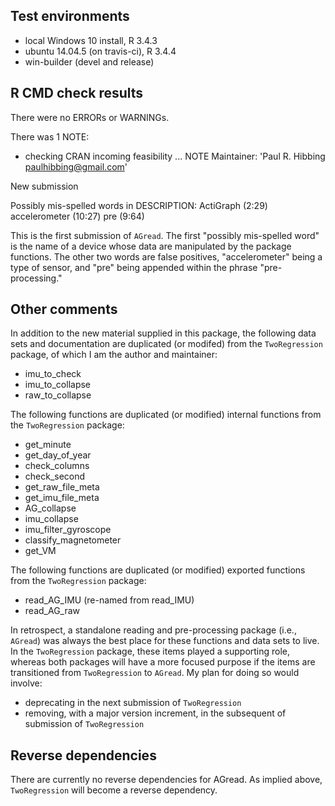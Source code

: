 ## Test environments
* local Windows 10 install, R 3.4.3
* ubuntu 14.04.5 (on travis-ci), R 3.4.4
* win-builder (devel and release)

## R CMD check results
There were no ERRORs or WARNINGs. 

There was 1 NOTE:

* checking CRAN incoming feasibility ... NOTE
Maintainer: 'Paul R. Hibbing <paulhibbing@gmail.com>'

New submission

Possibly mis-spelled words in DESCRIPTION:
  ActiGraph (2:29)
  accelerometer (10:27)
  pre (9:64)

This is the first submission of `AGread`. The first
    "possibly mis-spelled word" is the name of a device
    whose data are manipulated by the package functions.
    The other two words are false positives, "accelerometer"
    being a type of sensor, and "pre" being appended within
    the phrase "pre-processing."

## Other comments

In addition to the new material supplied in this package, the
    following data sets and documentation are duplicated (or modifed)
    from the `TwoRegression` package, of which I am the author and
    maintainer:

* imu_to_check
* imu_to_collapse
* raw_to_collapse

The following functions are duplicated (or modified) internal
    functions from the `TwoRegression` package:

* get_minute
* get_day_of_year
* check_columns
* check_second
* get_raw_file_meta
* get_imu_file_meta
* AG_collapse
* imu_collapse
* imu_filter_gyroscope
* classify_magnetometer
* get_VM

The following functions are duplicated (or modified) exported
    functions from the `TwoRegression` package:

* read_AG_IMU (re-named from read_IMU)
* read_AG_raw

In retrospect, a standalone reading and pre-processing package
    (i.e., `AGread`) was always the best place for these functions
    and data sets to live. In the `TwoRegression` package, these items
    played a supporting role, whereas both packages will have a more
    focused purpose if the items are transitioned from `TwoRegression`
    to `AGread`. My plan for doing so would involve:

* deprecating in the next submission of `TwoRegression`
* removing, with a major version increment, in the subsequent of
    submission of `TwoRegression`

## Reverse dependencies

There are currently no reverse dependencies for AGread. As implied
above, `TwoRegression` will become a reverse dependency.
